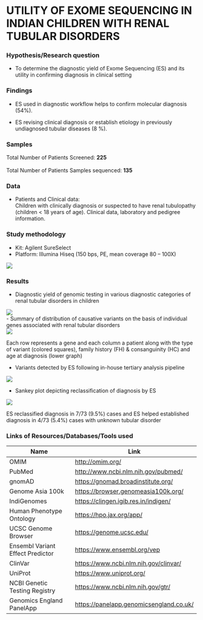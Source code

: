 
# UTILITY OF EXOME SEQUENCING IN INDIAN CHILDREN WITH RENAL TUBULAR DISORDERS


### Hypothesis/Research question
- To determine the diagnostic yield of Exome Sequencing (ES) and its utility in confirming diagnosis in clinical setting <br>

### Findings

- ES used in diagnostic workflow helps to confirm molecular diagnosis (54%).  <br>  

- ES revising clinical diagnosis or establish etiology in previously undiagnosed tubular diseases (8 %).  <br>  


### Samples
Total Number of Patients Screened: **225** <br>  
Total Number of Patients Samples sequenced: **135** <br>  
 
### Data
    
- Patients and Clinical data: <br>
Children with clinically diagnosis or suspected to have renal tubulopathy (children < 18 years of age). Clinical data, laboratory and pedigree information. <br>   

### Study methodology

- Kit: Agilent SureSelect <br>  
- Platform: Illumina Hiseq (150 bps, PE, mean coverage 80 – 100X) <br>  

<img src='images/method.jpg'>

### Results

- Diagnostic yield of genomic testing in various diagnostic  categories of renal tubular disorders in children <br>  

<img src='images/pie_donut.jpg'>

<br>  
- Summary of distribution of causative variants on the basis of individual genes associated with renal tubular disorders  <br>  

<img src='images/onco.png'>

Each row represents a gene and each column a patient along with the type of variant (colored squares), family history (FH) & consanguinity (HC) and age at diagnosis (lower graph)  <br>  
- Variants detected by ES following in-house tertiary analysis pipeline <br>  

<img src='images/result.jpg'>

- Sankey plot depicting reclassification of diagnosis by ES <br>  
<img src='images/reclassified.jpg'>

ES reclassified diagnosis in 7/73 (9.5%) cases and ES helped established diagnosis in 4/73 (5.4%) cases with unknown tubular disorder  <br>  


### Links of Resources/Databases/Tools used

| Name | Link |
| --- | --- |
| OMIM | http://omim.org/ |
| PubMed | http://www.ncbi.nlm.nih.gov/pubmed/ |
| gnomAD | https://gnomad.broadinstitute.org/ |
| Genome Asia 100k | https://browser.genomeasia100k.org/ |
| IndiGenomes | https://clingen.igib.res.in/indigen/ |
| Human Phenotype Ontology | https://hpo.jax.org/app/ |
| UCSC Genome Browser | https://genome.ucsc.edu/ |
| Ensembl Variant Effect Predictor | https://www.ensembl.org/vep |
| ClinVar | https://www.ncbi.nlm.nih.gov/clinvar/ |
| UniProt | https://www.uniprot.org/ |
| NCBI Genetic Testing Registry | https://www.ncbi.nlm.nih.gov/gtr/ |
| Genomics England PanelApp | https://panelapp.genomicsengland.co.uk/ |

